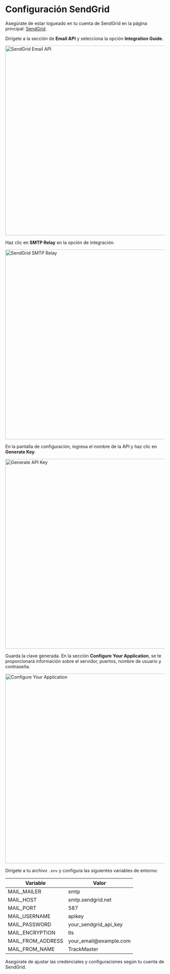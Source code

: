 # Configuración SendGrid

<procedure title="Configurar SendGrid para el envío de correos" id="configurar-sendgrid">
<step>
    <p>Asegúrate de estar logueado en tu cuenta de SendGrid en la página principal: <a href="https://sendgrid.com/">SendGrid</a>.</p>
</step>
<step>
    <p>Dirígete a la sección de <strong>Email API</strong> y selecciona la opción <strong>Integration Guide</strong>.</p>
    <img src="sendgrid.png" alt="SendGrid Email API" width="600"/>
</step>
<step>
    <p>Haz clic en <strong>SMTP Relay</strong> en la opción de integración.</p>
    <img src="sendgrid1.png" alt="SendGrid SMTP Relay" width="600"/>
</step>
<step>
    <p>En la pantalla de configuración, ingresa el nombre de la API y haz clic en <strong>Generate Key</strong>.</p>
    <img src="sendgrid2.png" alt="Generate API Key" width="600"/>
</step>
<step>
    <p>Guarda la clave generada. En la sección <strong>Configure Your Application</strong>, se te proporcionará información sobre el servidor, puertos, nombre de usuario y contraseña.</p>
    <img src="sendgrid3.png" alt="Configure Your Application" width="600"/>
</step>
<step>
    <p>Dirígete a tu archivo <code>.env</code> y configura las siguientes variables de entorno:</p>
    <table>
        <thead>
            <tr>
                <th>Variable</th>
                <th>Valor</th>
            </tr>
        </thead>
        <tbody>
            <tr>
                <td>MAIL_MAILER</td>
                <td>smtp</td>
            </tr>
            <tr>
                <td>MAIL_HOST</td>
                <td>smtp.sendgrid.net</td>
            </tr>
            <tr>
                <td>MAIL_PORT</td>
                <td>587</td>
            </tr>
            <tr>
                <td>MAIL_USERNAME</td>
                <td>apikey</td>
            </tr>
            <tr>
                <td>MAIL_PASSWORD</td>
                <td>your_sendgrid_api_key</td>
            </tr>
            <tr>
                <td>MAIL_ENCRYPTION</td>
                <td>tls</td>
            </tr>
            <tr>
                <td>MAIL_FROM_ADDRESS</td>
                <td>your_email@example.com</td>
            </tr>
            <tr>
                <td>MAIL_FROM_NAME</td>
                <td>TrackMaster</td>
            </tr>
        </tbody>
    </table>
</step>
<step>
    <p>Asegúrate de ajustar las credenciales y configuraciones según tu cuenta de SendGrid.</p>
</step>
</procedure>